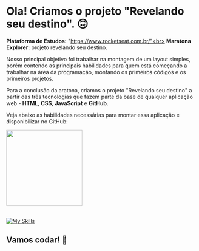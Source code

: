 # Ola! Criamos o projeto "Revelando seu destino". 🙃

<strong>Plataforma de Estudos:</strong> "https://www.rocketseat.com.br/"<br>
<strong>Maratona Explorer:</strong> projeto revelando seu destino.

Nosso principal objetivo foi trabalhar na montagem de um layout simples, porém contendo as principais habilidades para quem está começando a trabalhar na área da programação, montando os primeiros códigos e os primeiros projetos.

Para a conclusão da aratona, criamos o projeto "Revelando seu destino" a partir das três tecnologias que fazem parte da base de qualquer aplicação web - <strong>HTML</strong>, <strong>CSS</strong>, <strong>JavaScript</strong> e <strong>GitHub</strong>.

Veja abaixo as habilidades necessárias para montar essa aplicação e disponibilizar no GitHub: <br/>

<div align="left">
<img src="https://user-images.githubusercontent.com/25811685/177082960-fda4f329-a1f1-41e6-8c93-8f286d3e4465.png" width="200px" />
</div>
</br>

[![My Skills](https://skillicons.dev/icons?i=html,css,js,git)](https://skillicons.dev)

## Vamos codar! 🚀
